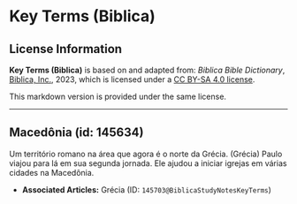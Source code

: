 # Key Terms (Biblica)

## License Information

**Key Terms (Biblica)** is based on and adapted from: _Biblica Bible Dictionary_, [Biblica, Inc.](https://www.biblica.com/), 2023, which is licensed under a [CC BY-SA 4.0 license](https://creativecommons.org/licenses/by-sa/4.0/legalcode.en).

This markdown version is provided under the same license.



--------------------------------

## Macedônia (id: 145634)

Um território romano na área que agora é o norte da Grécia. (Grécia) Paulo viajou para lá em sua segunda jornada. Ele ajudou a iniciar igrejas em várias cidades na Macedônia.

* **Associated Articles:** Grécia (ID: `145703@BiblicaStudyNotesKeyTerms`)

